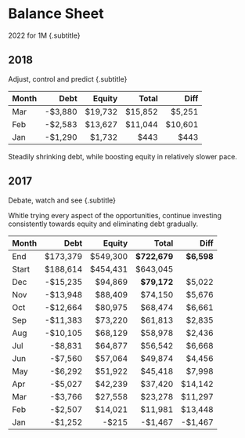 # Balance Sheet

2022 for 1M {.subtitle} 

## 2018
Adjust, control and predict {.subtitle}

| Month |    Debt  |  Equity  |        Total |    Diff |
| ----- | -------: | -------: | -----------: | ------: |
| Mar   | -$3,880  | $19,732  |      $15,852 |  $5,251 |
| Feb   | -$2,583  | $13,627  |      $11,044 | $10,601 |
| Jan   | -$1,290  |  $1,732  |         $443 |    $443 |

Steadily shrinking debt, while boosting equity in relatively slower pace. 

## 2017
Debate, watch and see {.subtitle}

Whitle trying every aspect of the opportunities, continue investing consistently towards equity and eliminating debt gradually.

| Month |     Debt |   Equity |        Total |     Diff |
| ----- | -------: | -------: | -----------: |  ------: |
| End   | $173,379 | $549,300 | **$722,679** |**$6,598**|
| Start | $188,614 | $454,431 |   $643,045   |          |
| Dec   | -$15,235 |  $94,869 |  **$79,172** |   $5,022 |
| Nov   | -$13,948 |  $88,409 |      $74,150 |   $5,676 |
| Oct   | -$12,664 |  $80,975 |      $68,474 |   $6,661 |
| Sep   | -$11,383 |  $73,220 |      $61,813 |   $2,835 |
| Aug   | -$10,105 |  $68,129 |      $58,978 |   $2,436 |
| Jul   |  -$8,831 |  $64,877 |      $56,542 |   $6,668 |
| Jun   |  -$7,560 |  $57,064 |      $49,874 |   $4,456 |
| May   |  -$6,292 |  $51,922 |      $45,418 |   $7,998 |
| Apr   |  -$5,027 |  $42,239 |      $37,420 |  $14,142 |
| Mar   |  -$3,766 |  $27,558 |      $23,278 |  $11,297 |
| Feb   |  -$2,507 |  $14,021 |      $11,981 |  $13,448 |
| Jan   |  -$1,252 |    -$215 |      -$1,467 |  -$1,467 |

